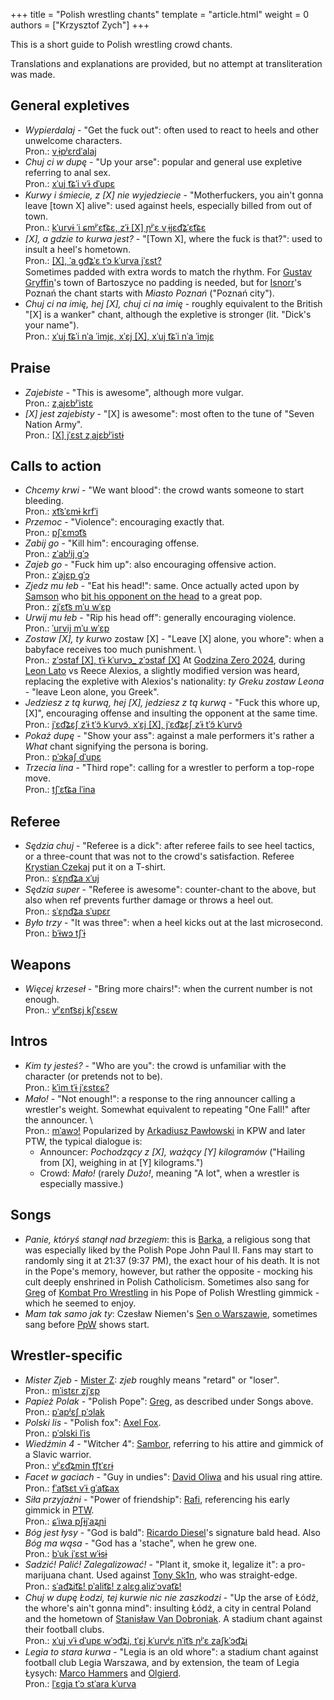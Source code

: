 +++
title = "Polish wrestling chants"
template = "article.html"
weight = 0
authors = ["Krzysztof Zych"]
+++

This is a short guide to Polish wrestling crowd chants.

<!-- more -->

Translations and explanations are provided, but no attempt at transliteration was made.

## General expletives

* _Wypierdalaj_ - "Get the fuck out": often used to react to heels and other unwelcome characters. \
  Pron.: [vˌɨpʲɛrdˈalaj](https://unalengua.com/ipa-translate?hl=en&ttsLocale=pl-PL&voiceId=Maja&text=Wypierdalaj&sl=pl&ttsMode=sentence&speed=3)
* _Chuj ci w dupę_ - "Up your arse": popular and general use expletive referring to anal sex. \
  Pron.: [xˈuj t͡ɕˈi vˈɨ dˈupɛ](https://unalengua.com/ipa-translate?hl=en&ttsLocale=pl-PL&voiceId=Maja&text=Chuj+ci+w+dup%C4%99&sl=pl&ttsMode=sentence&speed=3)
* _Kurwy i śmiecie, z [X] nie wyjedziecie_ - "Motherfuckers, you ain't gonna leave [town X] alive": used against heels, especially billed from out of town. \
  Pron.: [kˈurvɨ ˈi ɕmʲˈɛt͡ɕɛ, zˈɨ &#91;X&#93; ɲʲˈɛ vˌɨjɛd͡ʑˈɛt͡ɕɛ](https://unalengua.com/ipa-translate?hl=en&ttsLocale=pl-PL&voiceId=Maja&text=Kurwy+i+%C5%9Bmiecie%2C+z+X+nie+wyjedziecie&sl=pl&ttsMode=sentence&speed=3)
* _[X], a gdzie to kurwa jest?_ - "[Town X], where the fuck is that?": used to insult a heel's hometown. \
  Pron.: [&#91;X&#93;, ˈa ɡd͡ʑˈɛ tˈɔ kˈurva jˈɛst?](https://unalengua.com/ipa-translate?hl=en&ttsLocale=pl-PL&voiceId=Maja&text=X%2C+a+gdzie+to+kurwa+jest%3F&sl=pl&ttsMode=sentence&speed=3) \
  Sometimes padded with extra words to match the rhythm. For [Gustav Gryffin](@/w/gustav-gryffin.md)'s town of Bartoszyce no padding is needed, but for [Isnorr](@/w/isnorr.md)'s Poznań the chant starts with _Miasto Poznań_ ("Poznań city").
* _Chuj ci na imię, hej [X], chuj ci na imię_ - roughly equivalent to the British "[X] is a wanker" chant, although the expletive is stronger (lit. "Dick's your name"). \
  Pron.: [xˈuj t͡ɕˈi nˈa ˈimjɛ, xˈɛj &#91;X&#93;, xˈuj t͡ɕˈi nˈa ˈimjɛ](https://unalengua.com/ipa-translate?hl=en&ttsLocale=pl-PL&voiceId=Maja&text=Chuj+ci+na+imi%C4%99%2C+hej+X%2C+chuj+ci+na+imi%C4%99&sl=pl&ttsMode=sentence&speed=3)

## Praise

* _Zajebiste_ - "This is awesome", although more vulgar. \
  Pron.: [zˌajɛbʲˈistɛ](https://unalengua.com/ipa-translate?hl=en&ttsLocale=pl-PL&voiceId=Maja&text=Zajebiste&sl=pl&ttsMode=sentence&speed=3)
* _[X] jest zajebisty_ - "[X] is awesome": most often to the tune of "Seven Nation Army". \
  Pron.: [&#91;X&#93; jˈɛst zˌajɛbʲˈistɨ](https://unalengua.com/ipa-translate?hl=en&ttsLocale=pl-PL&voiceId=Maja&text=X+jest+zajebisty&sl=pl&ttsMode=sentence&speed=3)

## Calls to action
* _Chcemy krwi_ - "We want blood": the crowd wants someone to start bleeding. \
  Pron.: [xt͡sˈɛmɨ krfˈi](https://unalengua.com/ipa-translate?hl=en&ttsLocale=pl-PL&voiceId=Maja&text=Chcemy+krwi&sl=pl&ttsMode=sentence&speed=3)
* _Przemoc_ - "Violence": encouraging exactly that. \
  Pron.: [pʃˈɛmɔt͡s](https://unalengua.com/ipa-translate?hl=en&ttsLocale=pl-PL&voiceId=Maja&text=Przemoc&sl=pl&ttsMode=sentence&speed=3)
* _Zabij go_ - "Kill him": encouraging offense. \
  Pron.: [zˈabʲij ɡˈɔ](https://unalengua.com/ipa-translate?hl=en&ttsLocale=pl-PL&voiceId=Maja&text=Zabij+go&sl=pl&ttsMode=sentence&speed=3)
* _Zajeb go_ - "Fuck him up": also encouraging offensive action. \
  Pron.: [zˈajɛp ɡˈɔ](https://unalengua.com/ipa-translate?hl=en&ttsLocale=pl-PL&voiceId=Maja&text=Zajeb+go&sl=pl&ttsMode=sentence&speed=3)
* _Zjedz mu łeb_ - "Eat his head!": same. Once actually acted upon by [Samson](@/w/samson.md) who [bit his opponent on the head](@/e/mzw/2024-10-12-mzw-no-time-to-die.md) to a great pop. \
  Pron.: [zjˈɛt͡s mˈu wˈɛp](https://unalengua.com/ipa-translate?hl=en&ttsLocale=pl-PL&voiceId=Maja&text=Zjedz+mu+%C5%82eb&sl=pl&ttsMode=sentence&speed=3)
* _Urwij mu łeb_ - "Rip his head off": generally encouraging violence. \
  Pron.: [ˈurvij mˈu wˈɛp](https://unalengua.com/ipa-translate?hl=en&ttsLocale=pl-PL&voiceId=Maja&text=Urwij+mu+%C5%82eb&sl=pl&ttsMode=sentence&speed=3)
* _Zostaw [X], ty kurwo_ zostaw [X] - "Leave [X] alone, you whore": when a babyface receives too much punishment. \ \
  Pron.: [zˈɔstaf &#91;X&#93;, tˈɨ kˈurvɔ_ zˈɔstaf &#91;X&#93;](https://unalengua.com/ipa-translate?hl=en&ttsLocale=pl-PL&voiceId=Maja&text=Zostaw+X%2C+ty+kurwo_+zostaw+X&sl=pl&ttsMode=sentence&speed=3)
  At [Godzina Zero 2024](@/e/kpw/2024-09-07-kpw-godzina-zero-2024.md), during [Leon Lato](@/w/leon-lato.md) vs Reece Alexios, a slightly modified version was heard, replacing the expletive with Alexios's nationality: _ty Greku zostaw Leona_ - "leave Leon alone, you Greek".
* _Jedziesz z tą kurwą, hej [X], jedziesz z tą kurwą_ - "Fuck this whore up, [X]", encouraging offense and insulting the opponent at the same time. \
  Pron.: [jˈɛd͡ʑɛʃ zˈɨ tˈɔ̃ kˈurvɔ̃, xˈɛj &#91;X&#93;, jˈɛd͡ʑɛʃ zˈɨ tˈɔ̃ kˈurvɔ̃](https://unalengua.com/ipa-translate?hl=en&ttsLocale=pl-PL&voiceId=Maja&text=Jedziesz+z+t%C4%85+kurw%C4%85%2C+hej+X%2C+jedziesz+z+t%C4%85+kurw%C4%85&sl=pl&ttsMode=sentence&speed=3)
* _Pokaż dupę_ - "Show your ass": against a male performers it's rather a _What_ chant signifying the persona is boring. \
  Pron.: [pˈɔkaʃ dˈupɛ](https://unalengua.com/ipa-translate?hl=en&ttsLocale=pl-PL&voiceId=Maja&text=Poka%C5%BC+dup%C4%99&sl=pl&ttsMode=sentence&speed=3)
* _Trzecia lina_ - "Third rope": calling for a wrestler to perform a top-rope move. \
  Pron.: [tʃˈɛt͡ɕa lˈina](https://unalengua.com/ipa-translate?hl=en&ttsLocale=pl-PL&voiceId=Maja&text=Trzecia+lina&sl=pl&ttsMode=sentence&speed=3)

## Referee

* _Sędzia chuj_ - "Referee is a dick": after referee fails to see heel tactics, or a three-count that was not to the crowd's satisfaction. Referee [Krystian Czekaj](@/w/krystian-czekaj.md) put it on a T-shirt. \
  Pron.: [sˈɛɲd͡ʑa xˈuj](https://unalengua.com/ipa-translate?hl=en&ttsLocale=pl-PL&voiceId=Maja&text=S%C4%99dzia+chuj&sl=pl&ttsMode=sentence&speed=3)
* _Sędzia super_ - "Referee is awesome": counter-chant to the above, but also when ref prevents further damage or throws a heel out. \
  Pron.: [sˈɛɲd͡ʑa sˈupɛr](https://unalengua.com/ipa-translate?hl=en&ttsLocale=pl-PL&voiceId=Maja&text=S%C4%99dzia+super&sl=pl&ttsMode=sentence&speed=3)
* _Było trzy_ - "It was three": when a heel kicks out at the last microsecond. \
  Pron.: [bˈɨwɔ tʃˈɨ](https://unalengua.com/ipa-translate?hl=en&ttsLocale=pl-PL&voiceId=Maja&text=By%C5%82o+trzy&sl=pl&ttsMode=sentence&speed=3)

## Weapons

* _Więcej krzeseł_ - "Bring more chairs!": when the current number is not enough. \
  Pron.: [vʲˈɛnt͡sɛj kʃˈɛsɛw](https://unalengua.com/ipa-translate?hl=en&ttsLocale=pl-PL&voiceId=Maja&text=Wi%C4%99cej+krzese%C5%82&sl=pl&ttsMode=sentence&speed=3)

## Intros

* _Kim ty jesteś?_ - "Who are you": the crowd is unfamiliar with the character (or pretends not to be). \
  Pron.: [kˈim tˈɨ jˈɛstɛɕ?](https://unalengua.com/ipa-translate?hl=en&ttsLocale=pl-PL&voiceId=Maja&text=Kim+ty+jeste%C5%9B%3F&sl=pl&ttsMode=sentence&speed=3)
* _Mało!_ - "Not enough!": a response to the ring announcer calling a wrestler's weight. Somewhat equivalent to repeating "One Fall!" after the announcer. \ \
  Pron.: [mˈawɔ!](https://unalengua.com/ipa-translate?hl=en&ttsLocale=pl-PL&voiceId=Maja&text=Ma%C5%82o%21&sl=pl&ttsMode=sentence&speed=3)
  Popularized by [Arkadiusz Pawłowski](@/w/pan-pawlowski.md) in KPW and later PTW, the typical dialogue is:
  - Announcer: _Pochodzący z [X], ważący [Y] kilogramów_ ("Hailing from [X], weighing in at [Y] kilograms.")
  - Crowd: _Mało!_ (rarely _Dużo!_, meaning "A lot", when a wrestler is especially massive.)

## Songs

* _Panie, któryś stanął nad brzegiem_: this is [Barka](https://en.wikipedia.org/wiki/Lord,_You_Have_Come_to_the_Lakeshore), a religious song that was especially liked by the Polish Pope John Paul II. Fans may start to randomly sing it at 21:37 (9:37&nbsp;PM), the exact hour of his death. It is not in the Pope's memory, however, but rather the opposite - mocking his cult deeply enshrined in Polish Catholicism.
  Sometimes also sang for [Greg](@/w/greg.md) of [Kombat Pro Wrestling](@/o/kpw.md) in his Pope of Polish Wrestling gimmick - which he seemed to enjoy.
* _Mam tak samo jak ty_: Czesław Niemen's [Sen o Warszawie](https://www.youtube.com/watch?v=ePNUSmH3dMI), sometimes sang before [PpW](@/o/ppw.md) shows start.

## Wrestler-specific

* _Mister Zjeb_ - [Mister Z](@/w/mister-z.md): _zjeb_ roughly means "retard" or "loser". \
  Pron.: [mˈistɛr zjˈɛp](https://unalengua.com/ipa-translate?hl=en&ttsLocale=pl-PL&voiceId=Maja&text=Mister+Zjeb&sl=pl&ttsMode=sentence&speed=3)
* _Papież Polak_ - "Polish Pope": [Greg](@/w/greg.md), as described under Songs above. \
  Pron.: [pˈapʲɛʃ pˈɔlak](https://unalengua.com/ipa-translate?hl=en&ttsLocale=pl-PL&voiceId=Maja&text=Papie%C5%BC+Polak&sl=pl&ttsMode=sentence&speed=3)
* _Polski lis_ - "Polish fox": [Axel Fox](@/w/axel-fox.md). \
  Pron.: [pˈɔlski lˈis](https://unalengua.com/ipa-translate?hl=en&ttsLocale=pl-PL&voiceId=Maja&text=Polski+lis&sl=pl&ttsMode=sentence&speed=3)
* _Wiedźmin 4_ - "Witcher 4": [Sambor](@/w/sambor.md), referring to his attire and gimmick of a Slavic warrior. \
  Pron.: [vʲˈɛd͡ʑmin t͡ʃtˈɛrɨ](https://unalengua.com/ipa-translate?hl=en&ttsLocale=pl-PL&voiceId=Maja&text=Wied%C5%BAmin+cztery&sl=pl&ttsMode=sentence&speed=3)
* _Facet w gaciach_ - "Guy in undies": [David Oliwa](@/w/david-oliwa.md) and his usual ring attire. \
  Pron.: [fˈat͡sɛt vˈɨ ɡˈat͡ɕax](https://unalengua.com/ipa-translate?hl=en&ttsLocale=pl-PL&voiceId=Maja&text=Facet+w+gaciach&sl=pl&ttsMode=sentence&speed=3)
* _Siła przyjaźni_ - "Power of friendship": [Rafi](@/w/rafi.md), referencing his early gimmick in [PTW](@/o/ptw.md). \
  Pron.: [ɕˈiwa pʃɨjˈaʑɲi](https://unalengua.com/ipa-translate?hl=en&ttsLocale=pl-PL&voiceId=Maja&text=Si%C5%82a+przyja%C5%BAni&sl=pl&ttsMode=sentence&speed=3)
* _Bóg jest łysy_ - "God is bald": [Ricardo Diesel](@/w/ricardo-diesel.md)'s signature bald head. Also _Bóg ma wąsa_ - "God has a 'stache", when he grew one. \
  Pron.: [bˈuk jˈɛst wˈɨsɨ](https://unalengua.com/ipa-translate?hl=en&ttsLocale=pl-PL&voiceId=Maja&text=B%C3%B3g+jest+%C5%82ysy&sl=pl&ttsMode=sentence&speed=3)
* _Sadzić! Palić! Zalegalizować!_ - "Plant it, smoke it, legalize it": a pro-marijuana chant. Used against [Tony Sk1n](@/w/tony-sk1n.md), who was straight-edge. \
  Pron.: [sˈad͡ʑit͡ɕ! pˈalit͡ɕ! zˌalɛɡˌalizˈɔvat͡ɕ!](https://unalengua.com/ipa-translate?hl=en&ttsLocale=pl-PL&voiceId=Maja&text=Sadzi%C4%87%21+Pali%C4%87%21+Zalegalizowa%C4%87%21&sl=pl&ttsMode=sentence&speed=3)
* _Chuj w dupę Łodzi, tej kurwie nic nie zaszkodzi_ - "Up the arse of Łódź, the whore's ain't gonna mind": insulting Łódź, a city in central Poland and the hometown of [Stanisław Van Dobroniak](@/w/stanislaw-van-dobroniak.md). A stadium chant against their football clubs. \
  Pron.: [xˈuj vˈɨ dˈupɛ wˈɔd͡ʑi, tˈɛj kˈurvʲɛ ɲˈit͡s ɲʲˈɛ zaʃkˈɔd͡ʑi](https://unalengua.com/ipa-translate?hl=en&ttsLocale=pl-PL&voiceId=Maja&text=Chuj+w+dup%C4%99+%C5%81odzi%2C+tej+kurwie+nic+nie+zaszkodzi&sl=pl&ttsMode=sentence&speed=3)
* _Legia to stara kurwa_ - "Legia is an old whore": a stadium chant against football club Legia Warszawa, and by extension, the team of Legia Łysych: [Marco Hammers](@/w/marco-hammers.md) and [Olgierd](@/w/olgierd.md). \
  Pron.: [lˈɛɡja tˈɔ stˈara kˈurva](https://unalengua.com/ipa-translate?hl=en&ttsLocale=pl-PL&voiceId=Maja&text=Legia+to+stara+kurwa&sl=pl&ttsMode=sentence&speed=3)
